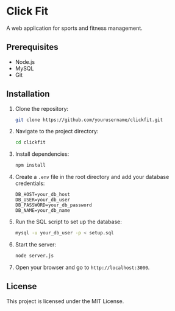 # Click Fit

   A web application for sports and fitness management.

   ## Prerequisites

   - Node.js
   - MySQL
   - Git

   ## Installation

   1. Clone the repository:
      ```bash
      git clone https://github.com/yourusername/clickfit.git
      ```
   2. Navigate to the project directory:
      ```bash
      cd clickfit
      ```
   3. Install dependencies:
      ```bash
      npm install
      ```
   4. Create a `.env` file in the root directory and add your database credentials:
      ```
      DB_HOST=your_db_host
      DB_USER=your_db_user
      DB_PASSWORD=your_db_password
      DB_NAME=your_db_name
      ```

   5. Run the SQL script to set up the database:
      ```bash
      mysql -u your_db_user -p < setup.sql
      ```

   6. Start the server:
      ```bash
      node server.js
      ```

   7. Open your browser and go to `http://localhost:3000`.

   ## License

   This project is licensed under the MIT License.